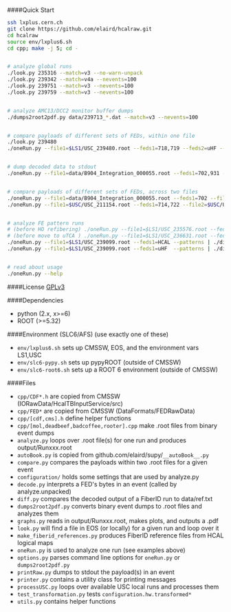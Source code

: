 ####Quick Start
```bash
ssh lxplus.cern.ch
git clone https://github.com/elaird/hcalraw.git
cd hcalraw
source env/lxplus6.sh
cd cpp; make -j 5; cd -


# analyze global runs
./look.py 235316 --match=v3 --no-warn-unpack
./look.py 239342 --match=v4a --nevents=100
./look.py 239751 --match=v3 --nevents=100
./look.py 239759 --match=v3 --nevents=100


# analyze AMC13/DCC2 monitor buffer dumps
./dumps2root2pdf.py data/239713_*.dat --match=v3 --nevents=100


# compare payloads of different sets of FEDs, within one file
./look.py 239480
./oneRun.py --file1=$LS1/USC_239480.root --feds1=718,719 --feds2=uHF --match=v2 --dump=0 --output-file=output/239480.root --progress


# dump decoded data to stdout
./oneRun.py --file1=data/B904_Integration_000055.root --feds1=702,931 --nevents=1 --dump=4


# compare payloads of different sets of FEDs, across two files
./oneRun.py --file1=data/B904_Integration_000055.root --feds1=702 --file2=data/mol_run55.root --feds2=931 --dump=0 --match=v0 --any-emap
./oneRun.py --file1=$USC/USC_211154.root --feds1=714,722 --file2=$USC/USC_211155.root --feds2=989 --dump=0 --match=v0 --any-emap --nevents=101 --progress


# analyze FE pattern runs
# (before HO refibering) ./oneRun.py --file1=$LS1/USC_235576.root --feds1=HCAL --patterns | ./diff.py data/ref_2014.txt
# (before move to uTCA ) ./oneRun.py --file1=$LS1/USC_236631.root --feds1=HCAL --patterns | ./diff.py data/ref_vme_G.txt
./oneRun.py --file1=$LS1/USC_239099.root --feds1=HCAL --patterns | ./diff.py data/ref_vme_G.txt
./oneRun.py --file1=$LS1/USC_239099.root --feds1=uHF  --patterns | ./diff.py data/ref_utca_G.txt


# read about usage
./oneRun.py --help
```

####License
[GPLv3](http://www.gnu.org/licenses/gpl.html)

####Dependencies
* python (2.x, x>=6)
* ROOT (>=5.32)

####Environment (SLC6/AFS)
(use exactly one of these)
* `env/lxplus6.sh` sets up CMSSW, EOS, and the environment vars LS1,USC
* `env/slc6-pypy.sh` sets up pypyROOT (outside of CMSSW)
* `env/slc6-root6.sh` sets up a ROOT 6 environment (outside of CMSSW)

####Files
* `cpp/CDF*.h` are copied from CMSSW (IORawData/HcalTBInputService/src)
* `cpp/FED*` are copied from CMSSW (DataFormats/FEDRawData)
* `cpp/[cdf,cms].h` define helper functions
* `cpp/[mol,deadbeef,badcoffee,rooter].cpp` make .root files from binary event dumps
* `analyze.py` loops over .root file(s) for one run and produces output/Runxxx.root
* `autoBook.py` is copied from github.com/elaird/supy/`__autoBook__.py`
* `compare.py` compares the payloads within two .root files for a given event
* `configuration/` holds some settings that are used by analyze.py
* `decode.py` interprets a FED's bytes in an event (called by analyze.unpacked)
* `diff.py` compares the decoded output of a FiberID run to data/ref.txt
* `dumps2root2pdf.py` converts binary event dumps to .root files and analyzes them
* `graphs.py` reads in output/Runxxx.root, makes plots, and outputs a .pdf
* `look.py` will find a file in EOS (or locally) for a given run and loop over it
* `make_fiberid_references.py` produces FiberID reference files from HCAL logical maps
* `oneRun.py` is used to analyze one run (see examples above)
* `options.py` parses command line options for `oneRun.py` or `dumps2root2pdf.py`
* `printRaw.py` dumps to stdout the payload(s) in an event
* `printer.py` contains a utility class for printing messages
* `processUSC.py` loops over available USC local runs and processes them
* `test_transformation.py` tests `configuration.hw.transformed*`
* `utils.py` contains helper functions
